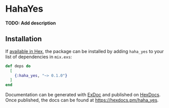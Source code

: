 # HahaYes

**TODO: Add description**

## Installation

If [available in Hex](https://hex.pm/docs/publish), the package can be installed
by adding `haha_yes` to your list of dependencies in `mix.exs`:

```elixir
def deps do
  [
    {:haha_yes, "~> 0.1.0"}
  ]
end
```

Documentation can be generated with [ExDoc](https://github.com/elixir-lang/ex_doc)
and published on [HexDocs](https://hexdocs.pm). Once published, the docs can
be found at <https://hexdocs.pm/haha_yes>.

